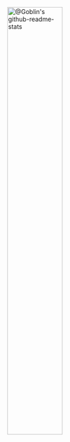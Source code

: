 

<p align="center">

<a href="https://github.com/tuanlda78202?tab=repositories"><img src="https://github-readme-stats-one-bice.vercel.app/api?username=tuanlda78202&hide=contribs&theme=gotham&show_icons=true&count_private=true&hide_border=true&role=OWNER,ORGANIZATION_MEMBER,COLLABORATOR&custom_title=charles"  width="50%" alt="@Goblin's github-readme-stats"/></a>

</p>
